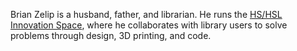 Brian Zelip is a husband, father, and librarian. He runs the [HS/HSL Innovation Space](http://www.hshsl.umaryland.edu/ispace), where he collaborates with library users to solve problems through design, 3D printing, and code.
